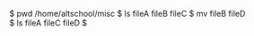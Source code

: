 $ pwd
/home/altschool/misc
$ ls
fileA  fileB  fileC
$ mv fileB fileD          
$ ls
fileA  fileC  fileD
$ 